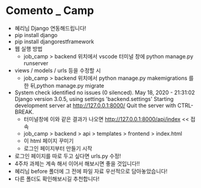 # Comento _ Camp

- 혜리님 Django 연동해드립니다!
- pip install django
- pip install djangorestframework
- 웹 실행 방법
  - job_camp > backend 위치에서 vscode 터미널 창에 python manage.py runserver
- views / models / urls 등을 수정할 시
  - job_camp > backend 위치에서 python manage.py makemigrations 를 한 뒤,python manage.py migrate
- System check identified no issues (0 silenced).
  May 18, 2020 - 21:31:02
  Django version 3.0.5, using settings 'backend.settings'
  Starting development server at http://127.0.0.1:8000/
  Quit the server with CTRL-BREAK.
  - 터미널창에 이와 같은 결과가 나오면  http://127.0.0.1:8000/api/index << 접속
  - job_camp > backend > api > templates > frontend > index.html 
  - 이 html 페이지 꾸미기
  - 로그인 페이지부터 만들기 시작
- 로그인 페이지를 따로 두고 싶다면 urls.py 수정!
- 4주차 과제는 계속 해서 이어서 해보시면 좋을 것입니다!!
- 혜리님 before 폴더에 그 전에 파일 자료 우선적으로 담아놓았습니다!
- 다른 폴더도 확인해보시길 추천합니다!
